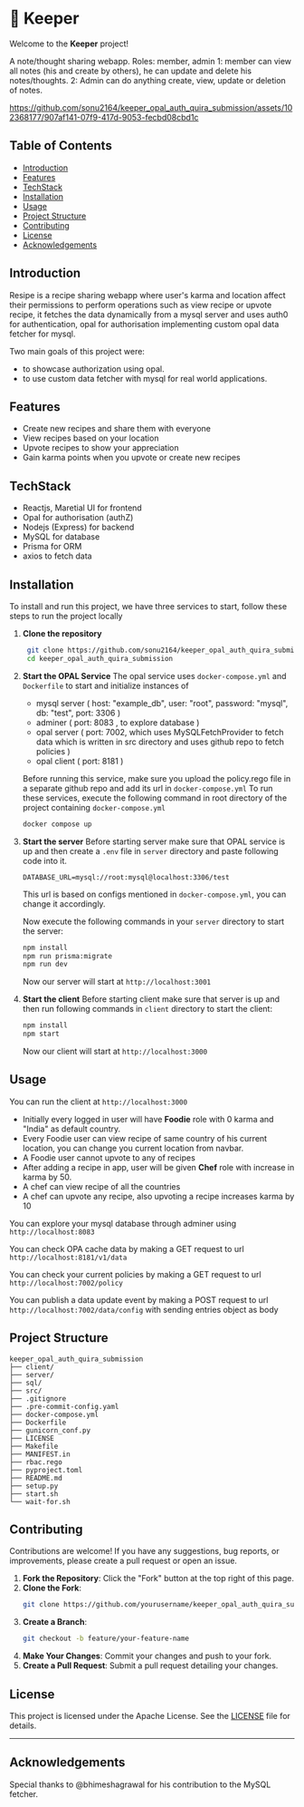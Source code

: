 # 📝 Keeper

Welcome to the **Keeper** project! 

A note/thought sharing webapp.
Roles: member, admin
1: member can view all notes (his and create by others), he can update and delete his notes/thoughts.
2: Admin can do anything create, view, update or deletion of notes.


https://github.com/sonu2164/keeper_opal_auth_quira_submission/assets/102368177/907af141-07f9-417d-9053-fecbd08cbd1c



## Table of Contents
- [Introduction](#introduction)
- [Features](#features)
- [TechStack](#techstack)
- [Installation](#installation)
- [Usage](#usage)
- [Project Structure](#project-structure)
- [Contributing](#contributing)
- [License](#license)
- [Acknowledgements](#acknowledgements)


## Introduction
Resipe is a recipe sharing webapp where user's karma and location affect their permissions to perform operations such as view recipe or upvote recipe, it fetches the data dynamically from a mysql server and uses auth0 for authentication, opal for authorisation implementing custom opal data fetcher for mysql.

Two main goals of this project were:
- to showcase authorization using opal.
- to use custom data fetcher with mysql for real world applications.

## Features
- Create new recipes and share them with everyone
- View recipes based on your location
- Upvote recipes to show your appreciation
- Gain karma points when you upvote or create new recipes

## TechStack
- Reactjs, Maretial UI for frontend
- Opal for authorisation (authZ)
- Nodejs (Express) for backend
- MySQL for database
- Prisma for ORM
- axios to fetch data

## Installation
To install and run this project, we have three services to start, follow these steps to run the project locally

1. **Clone the repository**
   ```bash
    git clone https://github.com/sonu2164/keeper_opal_auth_quira_submission.git
    cd keeper_opal_auth_quira_submission
    ```
   
2. **Start the OPAL Service**
   The opal service uses `docker-compose.yml` and `Dockerfile` to start and initialize instances of
   - mysql server ( host: "example_db", user: "root", password: "mysql", db: "test", port: 3306 )
   - adminer ( port: 8083 , to explore database )
   - opal server ( port: 7002, which uses MySQLFetchProvider to fetch data which is written in src directory and uses github repo to fetch policies )
   - opal client ( port: 8181 )

   Before running this service, make sure you upload the policy.rego file in a separate github repo and add its url in `docker-compose.yml`
   To run these services, execute the following command in root directory of the project containing `docker-compose.yml`
   ```bash
   docker compose up
   ```
   
3. **Start the server**
   Before starting server make sure that OPAL service is up and then create a `.env` file in `server` directory and paste following code into it.
   ```
   DATABASE_URL=mysql://root:mysql@localhost:3306/test
   ```
   This url is based on configs mentioned in `docker-compose.yml`, you can change it accordingly.

   Now execute the following commands in your `server` directory to start the server:
   ```bash
   npm install
   npm run prisma:migrate
   npm run dev
   ```
   Now our server will start at `http://localhost:3001`

   
7. **Start the client**
   Before starting client make sure that server is up and then run following commands in `client` directory to start the client:
   ```bash
   npm install
   npm start
   ```
   Now our client will start at `http://localhost:3000`

## Usage

You can run the client at `http://localhost:3000`
- Initially every logged in user will have **Foodie** role with 0 karma and "India" as default country.
- Every Foodie user can view recipe of same country of his current location, you can change you current location from navbar.
- A Foodie user cannot upvote to any of recipes
- After adding a recipe in app, user will be given **Chef** role with increase in karma by 50.
- A chef can view recipe of all the countries
- A chef can upvote any recipe, also upvoting a recipe increases karma by 10

You can explore your mysql database through adminer using `http://localhost:8083`

You can check OPA cache data by making a GET request to url `http://localhost:8181/v1/data`

You can check your current policies by making a GET request to url `http://localhost:7002/policy`

You can publish a data update event by making a POST request to url `http://localhost:7002/data/config` with sending entries object as body


## Project Structure
```
keeper_opal_auth_quira_submission
├── client/
├── server/
├── sql/
├── src/
├── .gitignore
├── .pre-commit-config.yaml
├── docker-compose.yml
├── Dockerfile
├── gunicorn_conf.py
├── LICENSE
├── Makefile
├── MANIFEST.in
├── rbac.rego
├── pyproject.toml
├── README.md
├── setup.py
├── start.sh
└── wait-for.sh
```

## Contributing
Contributions are welcome! If you have any suggestions, bug reports, or improvements, please create a pull request or open an issue.

1. **Fork the Repository**: Click the "Fork" button at the top right of this page.
2. **Clone the Fork**: 
    ```bash
    git clone https://github.com/yourusername/keeper_opal_auth_quira_submission.git
    ```
3. **Create a Branch**:
    ```bash
    git checkout -b feature/your-feature-name
    ```
4. **Make Your Changes**: Commit your changes and push to your fork.
5. **Create a Pull Request**: Submit a pull request detailing your changes.

## License
This project is licensed under the Apache License. See the [LICENSE](LICENSE) file for details.

---

## Acknowledgements
Special thanks to @bhimeshagrawal for his contribution to the MySQL fetcher.

